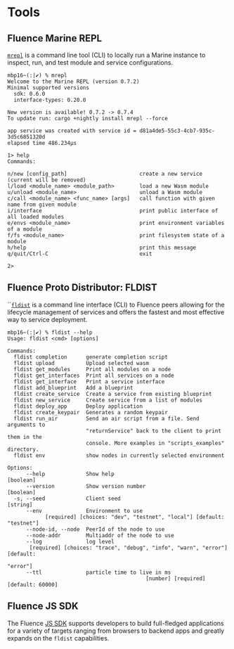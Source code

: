 # Tools

## Fluence Marine REPL

[`mrepl`](https://crates.io/crates/mrepl) is a command line tool \(CLI\) to locally run a Marine instance to inspect, run, and test module and service configurations.

```text
mbp16~(:|✔) % mrepl
Welcome to the Marine REPL (version 0.7.2)
Minimal supported versions
  sdk: 0.6.0
  interface-types: 0.20.0

New version is available! 0.7.2 -> 0.7.4
To update run: cargo +nightly install mrepl --force

app service was created with service id = d81a4de5-55c3-4cb7-935c-3d5c6851320d
elapsed time 486.234µs

1> help
Commands:

n/new [config_path]                       create a new service (current will be removed)
l/load <module_name> <module_path>        load a new Wasm module
u/unload <module_name>                    unload a Wasm module
c/call <module_name> <func_name> [args]   call function with given name from given module
i/interface                               print public interface of all loaded modules
e/envs <module_name>                      print environment variables of a module
f/fs <module_name>                        print filesystem state of a module
h/help                                    print this message
q/quit/Ctrl-C                             exit

2>
```

## Fluence Proto Distributor: FLDIST

\`\`[`fldist`](https://github.com/fluencelabs/proto-distributor) is a command line interface \(CLI\) to Fluence peers allowing for the lifecycle management of services and offers the fastest and most effective way to service deployment.

```text
mbp16~(:|✔) % fldist --help
Usage: fldist <cmd> [options]

Commands:
  fldist completion      generate completion script
  fldist upload          Upload selected wasm
  fldist get_modules     Print all modules on a node
  fldist get_interfaces  Print all services on a node
  fldist get_interface   Print a service interface
  fldist add_blueprint   Add a blueprint
  fldist create_service  Create a service from existing blueprint
  fldist new_service     Create service from a list of modules
  fldist deploy_app      Deploy application
  fldist create_keypair  Generates a random keypair
  fldist run_air         Send an air script from a file. Send arguments to
                         "returnService" back to the client to print them in the
                         console. More examples in "scripts_examples" directory.
  fldist env             show nodes in currently selected environment

Options:
      --help             Show help                                     [boolean]
      --version          Show version number                           [boolean]
  -s, --seed             Client seed                                    [string]
      --env              Environment to use
            [required] [choices: "dev", "testnet", "local"] [default: "testnet"]
      --node-id, --node  PeerId of the node to use
      --node-addr        Multiaddr of the node to use
      --log              log level
       [required] [choices: "trace", "debug", "info", "warn", "error"] [default:
                                                                        "error"]
      --ttl              particle time to live in ms
                                            [number] [required] [default: 60000]
```

## Fluence JS SDK

The Fluence [JS SDK](https://github.com/fluencelabs/fluence-js) supports developers to build full-fledged applications for a variety of targets ranging from browsers to backend apps and greatly expands on the `fldist` capabilities.

